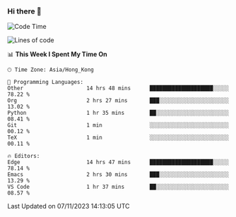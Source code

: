### Hi there 👋

<!--
**nicehiro/nicehiro** is a ✨ _special_ ✨ repository because its `README.md` (this file) appears on your GitHub profile.

Here are some ideas to get you started:

- 🔭 I’m currently working on ...
- 🌱 I’m currently learning ...
- 👯 I’m looking to collaborate on ...
- 🤔 I’m looking for help with ...
- 💬 Ask me about ...
- 📫 How to reach me: ...
- 😄 Pronouns: ...
- ⚡ Fun fact: ...
-->

<!--START_SECTION:waka-->
![Code Time](http://img.shields.io/badge/Code%20Time-31%20hrs%204%20mins-blue)

![Lines of code](https://img.shields.io/badge/From%20Hello%20World%20I%27ve%20Written-2.6%20million%20lines%20of%20code-blue)

📊 **This Week I Spent My Time On** 

```text
🕑︎ Time Zone: Asia/Hong_Kong

💬 Programming Languages: 
Other                    14 hrs 48 mins      ████████████████████░░░░░   78.22 % 
Org                      2 hrs 27 mins       ███░░░░░░░░░░░░░░░░░░░░░░   13.02 % 
Python                   1 hr 35 mins        ██░░░░░░░░░░░░░░░░░░░░░░░   08.41 % 
Git                      1 min               ░░░░░░░░░░░░░░░░░░░░░░░░░   00.12 % 
TeX                      1 min               ░░░░░░░░░░░░░░░░░░░░░░░░░   00.11 % 

🔥 Editors: 
Edge                     14 hrs 47 mins      ████████████████████░░░░░   78.14 % 
Emacs                    2 hrs 30 mins       ███░░░░░░░░░░░░░░░░░░░░░░   13.29 % 
VS Code                  1 hr 37 mins        ██░░░░░░░░░░░░░░░░░░░░░░░   08.57 % 
```


 Last Updated on 07/11/2023 14:13:05 UTC
<!--END_SECTION:waka-->
